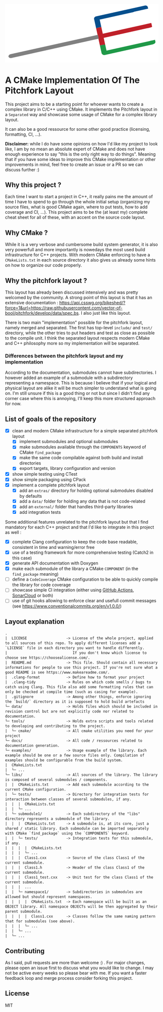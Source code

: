 ![pitchefork-cmake logo](data/artwork/pitchfork-logo.png)

# A CMake Implementation Of The Pitchfork Layout

This project aims to be a starting point for whoever wants to create a complex library in C/C++ using CMake.
It implements the Pitchfork layout in a `Separated` way and showcase some usage of CMake for a complex
library layout.

It can also be a good ressource for some other good practice (licensing, formatting, CI, ...).

**Disclaimer:** while I do have some opinions on how I'd like my project to look like, I am by no mean an absolute
expert of CMake and does not have enough experience to say "this is the only right way to do things". Meaning that if you have
some ideas to improve this CMake implementation or other improvements in mind, feel free to create an issue or a PR
so we can discuss further :)

## Why this project ?

Each time I want to start a project in C++, it really pains me the amount of time I have to spend to go through the whole
initial setup (organizing my source files, what is good CMake again, where to put tests, how to add coverage and CI, ...).
This project aims to be the (at least my) complete cheat sheet for all of these, with an accent on the source code layout.

## Why CMake ?

While it is a very verbose and cumbersome build system generator, it is also very powerfull and more importantly is nowedays
the most used build infrastructure for C++ projects. With modern CMake enforcing to have a `CMakeLists.txt` in each source directory
it also gives us already some hints on how to organize our code properly.

## Why the pitchfork layout ?

This layout has already been discussed intensively and was pretty welcomed by the community. A strong point of this layout is that it has an
extensive documentation : https://api.csswg.org/bikeshed/?force=1&url=https://raw.githubusercontent.com/vector-of-bool/pitchfork/develop/data/spec.bs.
I also just like this layout.

There is two main "implementation" possible for the pitchfork layout, namely merged and separated. The first has top-level `include/` and `test/` directory,
while the other tries to put headers and test as close as possible to the compile unit. I think the separated layout respects modern CMake and
C++ philosophy more so my implementation will be separated.

### Differences between the pitchfork layout and my implementation

According to the documentation, submodules cannot have subdirectories. I however added an example of a submodule with a subdirectory representing a namespace.
This is because I believe that if your logical and physical layout are alike it will be much simpler to understand what is going on. I'm still unsure if this
is a good thing or not but since I didn't find any corner case where this is annoying, I'll keep this more structured approach for now.

## List of goals of the repository

- [x] clean and modern CMake infrastructure for a simple separated pitchfork layout
  - [x] implement submodules and optional submodules
  - [x] make submodules available through the `COMPONENTS` keyword of CMake `find_package`
  - [x] make the same code compilable against both build and install directories
  - [x] export targets, library configuration and version
- [x] show simple testing using CTest
- [x] show simple packaging using CPack
- [x] implement a complete pitchfork layout
  - [x] add an `extras/` directory for holding optional submodules disabled by defaults
  - [x] add a `data/` folder for holding any data that is not code-related
  - [x] add an `external/` folder that handles third-party libraries
  - [x] add integration tests

Some additional features unrelated to the pitchfork layout but that I find mandatory for each C++ project
and that I'd like to integrate in this project as well :

- [x] complete Clang configuration to keep the code base readable, consistent in time and warning/error free
- [x] use of a testing framework for more comprehensive testing (Catch2 in this case)
- [x] generate API documentation with Doxygen
- [x] make each submodule of the library a CMake `COMPONENT` (in the `find_package` meaning)
- [ ] define a `CodeCoverage` CMake configuration to be able to quickly compile the library for code coverage
- [ ] showcase simple CI integration (either using [GitHub Actions](https://docs.github.com/en/actions), [SonarCloud](https://www.sonarsource.com/products/sonarcloud/) or both)
- [ ] use of git hooks allowing to enforce clear and usefull commit messages (see https://www.conventionalcommits.org/en/v1.0.0/)

## Layout explanation

```
.
|  LICENSE                  -> License of the whole project, applied to all sources of this repo. To apply different licenses add a `LICENSE` file in each directory you want to handle differently.
|                              If you don't know which license to choose see https://choosealicense.com/.
|  README.md                -> This file. Should contain all necessary informations for people to use this project. If you're not sure what a good README is see https://www.makeareadme.com/.
|  .clang-format            -> Define how to format your project
|  .clang-tidy              -> Rules on which code smells / bugs to catch using Clang. This file also add some formatting rules that can only be checked at compile time (such as casing for example).
|  .gitignore               -> Among other things, enforce ignoring the `build/` directory as it is supposed to hold build artefacts
└─ data/                    -> Holds files which should be included in revision control but are not explicitly code nor related to documentation.
└─ tools/                   -> Holds extra scripts and tools related to developing and contributing to the project.
|  └─ cmake/                -> All cmake utilities you need for your project
└─ docs/                    -> All code / ressources related to documentation generation.
└─ examples/                -> Usage example of the library. Each example should be one or a few source files only. Compilation of examples should be configurable from the build system.
|  CMakeLists.txt
|  └─ ...
└─ libs/                    -> All sources of the library. The library is composed of several submodules / components.
|  |  CMakeLists.txt        -> Add each submodule according to the current CMake configuration.
|  └─ tests/                -> Directory for integration tests for interaction between classes of several submodules, if any.
|  |  |  CMakeLists.txt
|  |  └─ ...
|  └─ submodule1/           -> Each subdirectory of the "libs" directory represents a submodule of the library.
|  |  |  CMakeLists.txt     -> A submodule is, at its core, just a shared / static library. Each submodule can be imported separately with CMake `find_package` using the `COMPONENTS` keyword.
|  |  └─ tests/             -> Integration tests for this submodule, if any.
|  |  |  |  CMakeLists.txt
|  |  |  └─ ...
|  |  |  Class1.cxx         -> Source of the class Class1 of the current submodule.
|  |  |  Class1.h           -> Header of the class Class1 of the current submodule.
|  |  |  Class1_test.cxx    -> Unit test for the class Class1 of the current submodule.
|  |  |  ...
|  |  └─ namespace1/        -> Subdirectories in submodules are allowed but should represent namespaces.
|  |  |  |  CMakeLists.txt  -> Each namespace will be built as an OBJECT library. All namespace OBJECTs will be then aggregated by their parent submodule.
|  |  |  |  Class1.cxx      -> Classes follow the same naming pattern that for submodules (see above).
|  |  |  └─ ...
|  |  └─ ...
|  └─ ...
```

## Contributing

As I said, pull requests are more than welcome :) . For major changes, please open an issue first to discuss what you would like to change.
I may not be active every weeks so please bear with me. If you want a faster feedback loop and merge process consider forking this project.

## License

MIT
